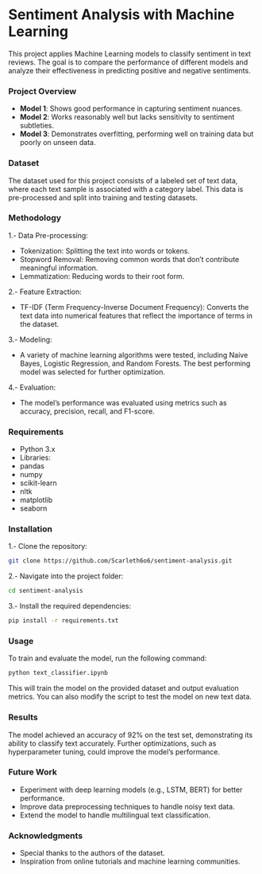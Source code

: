 # Sentiment Analysis with Machine Learning
This project applies Machine Learning models to classify sentiment in text reviews. The goal is to compare the performance of different models and analyze their effectiveness in predicting positive and negative sentiments.

### Project Overview
- **Model 1**: Shows good performance in capturing sentiment nuances.
- **Model 2**: Works reasonably well but lacks sensitivity to sentiment subtleties.
- **Model 3**: Demonstrates overfitting, performing well on training data but poorly on unseen data.
  
### Dataset
The dataset used for this project consists of a labeled set of text data, where each text sample is associated with a category label. This data is pre-processed and split into training and testing datasets.

### Methodology
1.- Data Pre-processing:
- Tokenization: Splitting the text into words or tokens.
- Stopword Removal: Removing common words that don’t contribute meaningful information.
- Lemmatization: Reducing words to their root form.

2.- Feature Extraction:
- TF-IDF (Term Frequency-Inverse Document Frequency): Converts the text data into numerical features that reflect the importance of terms in the dataset.

3.- Modeling:
- A variety of machine learning algorithms were tested, including Naive Bayes, Logistic Regression, and Random Forests. The best performing model was selected for further optimization.

4.- Evaluation:
- The model’s performance was evaluated using metrics such as accuracy, precision, recall, and F1-score.
### Requirements
- Python 3.x
- Libraries:
- pandas
- numpy
- scikit-learn
- nltk
- matplotlib
- seaborn
### Installation
1.- Clone the repository:
```bash
git clone https://github.com/Scarleth6o6/sentiment-analysis.git
```
2.- Navigate into the project folder:
``` bash
cd sentiment-analysis
```
3.- Install the required dependencies:
``` bash
pip install -r requirements.txt
```
### Usage
To train and evaluate the model, run the following command:
``` bash
python text_classifier.ipynb
```
This will train the model on the provided dataset and output evaluation metrics. You can also modify the script to test the model on new text data.

### Results
The model achieved an accuracy of 92% on the test set, demonstrating its ability to classify text accurately. Further optimizations, such as hyperparameter tuning, could improve the model’s performance.

### Future Work
- Experiment with deep learning models (e.g., LSTM, BERT) for better performance.
- Improve data preprocessing techniques to handle noisy text data.
- Extend the model to handle multilingual text classification.

### Acknowledgments
- Special thanks to the authors of the dataset.
- Inspiration from online tutorials and machine learning communities.
